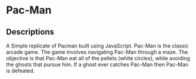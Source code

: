 # Pac-Man

## Descriptions
<p> 
A Simple replicate of Pacman built using JavaScript. Pac-Man is the classic arcade game. The game involves navigating Pac-Man through a maze. The objective is that Pac-Man eat all of the pellets (white circles), while avoiding the ghosts that pursue him. If a ghost ever catches Pac-Man then Pac-Man is defeated.
</p>
